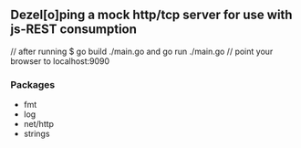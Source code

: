 ## Dezel[o]ping a mock http/tcp server for use with js-REST consumption
// after running
$ go build ./main.go and go run ./main.go
// point your browser to localhost:9090

### Packages
- fmt
- log
- net/http
- strings
